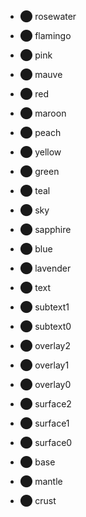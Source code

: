 - <p style="color: var(--color-rosewater)">⬤ rosewater</p>
- <p style="color: var(--color-flamingo)">⬤ flamingo</p>
- <p style="color: var(--color-pink)">⬤ pink</p>
- <p style="color: var(--color-mauve)">⬤ mauve</p>
- <p style="color: var(--color-red)">⬤ red</p>
- <p style="color: var(--color-maroon)">⬤ maroon</p>
- <p style="color: var(--color-peach)">⬤ peach</p>
- <p style="color: var(--color-yellow)">⬤ yellow</p>
- <p style="color: var(--color-green)">⬤ green</p>
- <p style="color: var(--color-teal)">⬤ teal</p>
- <p style="color: var(--color-sky)">⬤ sky</p>
- <p style="color: var(--color-sapphire)">⬤ sapphire</p>
- <p style="color: var(--color-blue)">⬤ blue</p>
- <p style="color: var(--color-lavender)">⬤ lavender</p>
- <p style="color: var(--color-text)">⬤ text</p>
- <p style="color: var(--color-subtext1)">⬤ subtext1</p>
- <p style="color: var(--color-subtext0)">⬤ subtext0</p>
- <p style="color: var(--color-overlay2)">⬤ overlay2</p>
- <p style="color: var(--color-overlay1)">⬤ overlay1</p>
- <p style="color: var(--color-overlay0)">⬤ overlay0</p>
- <p style="color: var(--color-surface2)">⬤ surface2</p>
- <p style="color: var(--color-surface1)">⬤ surface1</p>
- <p style="color: var(--color-surface0)">⬤ surface0</p>
- <p style="color: var(--color-base)">⬤ base</p>
- <p style="color: var(--color-mantle)">⬤ mantle</p>
- <p style="color: var(--color-crust)">⬤ crust</p>